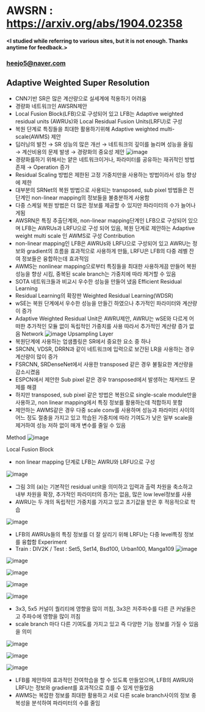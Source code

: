 # AWSRN : https://arxiv.org/abs/1904.02358

#### <I studied while referring to various sites, but it is not enough. Thanks anytime for feedback.>
### <heejo5@naver.com>

Adaptive Weighted Super Resolution
--------------------------------------------------------------------------

* CNN기반 SR은 많은 계산량으로 실세계에 적용하기 어려움
* 경량화 네트워크인 AWSRN제안
* Local Fusion Block(LFB)으로 구성되어 있고 LFB는 Adaptive weighted residual units (AWRUs)와 Local Residual Fusion Units(LRFU)로 구성
* 복원 단계로 특징들을 최대한 활용하기위해 Adaptive weighted multi-scale(AWMS) 제안
* 딥러닝의 발전 → SR 성능의 많은 개선 → 네트워크의 깊이를 늘리며 성능을 올림 → 계산비용의 문제 발생 → 경량화의 중요성 제안 
![image](https://user-images.githubusercontent.com/61686244/108205349-4ef2bb00-7168-11eb-9d4c-073876da43ad.png)
* 경량화를하기 위해서는 얕은 네트워크이거나, 파라미터를 공유하는 재귀적인 방법 존재 → Operation 증가
* Residual Scaling 방법은 제한된 고정 가중치만을 사용하는 방법이라서 성능 향상에 제한
* 대부분의 SRNet의 복원 방법으로 사용되는 transposed, sub pixel 방법들은 전 단계인 non-linear mapping의 정보들을 불충분하게 사용함
* 다중 스케일 복원 방법은 더 많은 정보를 제공할 수 있지만 파라미터의 수가 늘어나게됨 
* AWSRN은 특징 추출단계와, non-linear mapping단계인 LFB으로 구성되어 있으며 LFB는 AWRUs과 LRFU으로 구성 되어 있음, 복원 단계로 제안하는 Adaptive weight multi scale 인 AWMS로 구성
Contribution
* non-linear mapping인 LFB은 AWRUs와 LRFU으로 구성되어 있고 AWRU는 정보와 gradient의 흐름을 효과적으로 사용하게 만듦, LRFU은 LFB의 다중 레벨 잔여 정보들은 융합하는데 효과적임
* AWMS는 nonlinear mapping으로부터 특징들을 최대한 사용하게끔 만들어 복원 성능을 향상 시킴, 중복된 scale branch는 가중치에 따라 제거할 수 있음 
* SOTA 네트워크들과 비교시 우수한 성능을 만들어 냈음
Efficient Residual Learning
* Residual Learning의 확장판 Weighted Residual Learning(WDSR)
* wSE는 복원 단계에서 우수한 성능을 만들긴 하였으나 추가적인 파라미터와 계산량이 증가
* Adaptive Weighted Residual Unit은 AWRU제안, AWRU는 wSE와 다르게 어떠한 추가적인 모듈 없이 독립적인 가중치를 사용 따라서 추가적인 계산량 증가 없음 
Network
![image](https://user-images.githubusercontent.com/61686244/108205741-d0e2e400-7168-11eb-84b6-763da344694c.png)
Upsampling Layer
* 복원단계에 사용하는 업샘플링은 SR에서 중요한 요소 중 하나 
* SRCNN, VDSR, DRRN과 같이 네트워크에 입력으로 보간된 LR을 사용하는 경우 계산량이 많이 증가
* FSRCNN, SRDenseNet에서 사용한 transposed 같은 경우 불필요한 계산량을 감소시켰음
* ESPCN에서 제안한 Sub pixel 같은 경우 transposed에서 발생하는 채커보드 문제를 해결 
* 하지만 transposed, sub pixel 같은 방법은 복원으로 single-scale module만을 사용하고, non linear mapping에서 특징 정보를 활용하는데 적합하지 못함 
* 제안하는 AWMS같은 경우 다중 scale conv를 사용하며 성능과 파라미터 사이의 어느 정도 절충을 가지고 있고 학습된 가중치에 따라 기여도가 낮은 일부 scale을 제거하여 성능 저하 없이 매개 변수를 줄일 수 있음 

Method
![image](https://user-images.githubusercontent.com/61686244/108206959-7185d380-716a-11eb-8e44-73ce0403afd6.png)

Local Fusion Block
* non linear mapping 단계로 LFB는 AWRU와 LRFU으로 구성

![image](https://user-images.githubusercontent.com/61686244/108207027-882c2a80-716a-11eb-811f-b6cdfd125d86.png)

* 그림 3의 (a)는 기본적인 residual unit을 의미하고 입력과 출력 차원을 축소하고 내부 차원을 확장, 추가적인 파라미터의 증가는 없음, 많은 low level정보를 사용 
* AWRU는 두 개의 독립적인 가중치를 가지고 있고 초기값을 받은 후 적응적으로 학습

![image](https://user-images.githubusercontent.com/61686244/108207198-c1fd3100-716a-11eb-975c-5d36c40c4db9.png)

* LFB의 AWRUs들의 특징 정보를 더 잘 살리기 위해 LRFU는 다중 level특징 정보를 융합함
Experiment
* Train : DIV2K / Test : Set5, Set14, Bsd100, Urban100, Manga109
![image](https://user-images.githubusercontent.com/61686244/108207285-e48f4a00-716a-11eb-9f80-bb63c94e909b.png)

![image](https://user-images.githubusercontent.com/61686244/108207293-e8bb6780-716a-11eb-970a-aa87aa8dfda3.png)

![image](https://user-images.githubusercontent.com/61686244/108207311-ece78500-716a-11eb-924e-71aea5e4402d.png)

![image](https://user-images.githubusercontent.com/61686244/108207327-f244cf80-716a-11eb-90e4-3d1b9035e7a8.png)

![image](https://user-images.githubusercontent.com/61686244/108207336-f53fc000-716a-11eb-83b6-30855de5a079.png)

* 3x3, 5x5 커널이 퀄리티에 영향을 많이 끼침,  3x3은 저주파수를 다른 큰 커널들은 고 주파수에 영향을 많이 끼침
* scale branch 마다 다른 기여도를 가지고 있고 즉 다양한 기능 정보를 가질 수 있음을 의미

![image](https://user-images.githubusercontent.com/61686244/108207368-012b8200-716b-11eb-9434-ec95a40549c6.png)

![image](https://user-images.githubusercontent.com/61686244/108207378-04bf0900-716b-11eb-811c-8e1ea133eca5.png)

![image](https://user-images.githubusercontent.com/61686244/108207389-07b9f980-716b-11eb-8df8-af5187f75bc6.png)

* LFB를 제안하여 효과적인 잔여학습을 할 수 있도록 만들었으며, LFB의 AWRU와 LRFU는 정보와 gradient를 효과적으로 흐를 수 있게 만들었음
* AWMS는 복잡한 정보를 최대한 활용하고 서로 다른 scale branch사이의 정보 중복성을 분석하여 파라미터의 수를 줄임 










